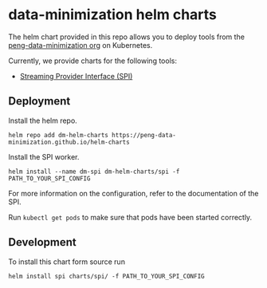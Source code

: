 # data-minimization helm charts

The helm chart provided in this repo allows you to deploy tools from the [peng-data-minimization org](https://github.com/peng-data-minimization) on Kubernetes.

Currently, we provide charts for the following tools:

- [Streaming Provider Interface (SPI)](https://github.com/peng-data-minimization/kafka-spi)

## Deployment
Install the helm repo.

```
helm repo add dm-helm-charts https://peng-data-minimization.github.io/helm-charts
```

Install the SPI worker.

```
helm install --name dm-spi dm-helm-charts/spi -f PATH_TO_YOUR_SPI_CONFIG
```
For more information on the configuration, refer to the documentation of the SPI.

Run `kubectl get pods` to make sure that pods have been started correctly.


## Development
To install this chart form source run 
```
helm install spi charts/spi/ -f PATH_TO_YOUR_SPI_CONFIG
```
